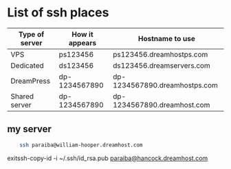 


# List of ssh places
| Type of server	|  How it appears	|  Hostname to use                | 
| ----------------- | ----------------- |  ------------------------------ | 
| VPS	            | ps123456	        | ps123456.dreamhostps.com        | 
| Dedicated	        | ds123456	        | ds123456.dreamservers.com       | 
| DreamPress	    | dp-1234567890	    | dp-1234567890.dreamhostps.com   | 
| Shared server     | dp-1234567890	    | dp-1234567890.dreamhost.com   | 

## my server
```bash 
    ssh paraiba@william-hooper.dreamhost.com	
```

exitssh-copy-id -i ~/.ssh/id_rsa.pub paraiba@hancock.dreamhost.com



